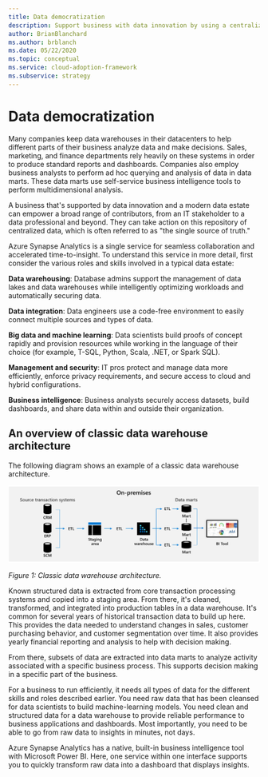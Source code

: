 ```yaml
---
title: Data democratization
description: Support business with data innovation by using a centralized data repository.
author: BrianBlanchard
ms.author: brblanch
ms.date: 05/22/2020
ms.topic: conceptual
ms.service: cloud-adoption-framework
ms.subservice: strategy
---
```


# Data democratization

Many companies keep data warehouses in their datacenters to help different parts of their business analyze data and make decisions. Sales, marketing, and finance departments rely heavily on these systems in order to produce standard reports and dashboards. Companies also employ business analysts to perform ad hoc querying and analysis of data in data marts. These data marts use self-service business intelligence tools to perform multidimensional analysis.

A business that's supported by data innovation and a modern data estate can empower a broad range of contributors, from an IT stakeholder to a data professional and beyond. They can take action on this repository of centralized data, which is often referred to as "the single source of truth."

Azure Synapse Analytics is a single service for seamless collaboration and accelerated time-to-insight. To understand this service in more detail, first consider the various roles and skills involved in a typical data estate:

**Data warehousing**: Database admins support the management of data lakes and data warehouses while intelligently optimizing workloads and automatically securing data.

**Data integration**: Data engineers use a code-free environment to easily connect multiple sources and types of data.

**Big data and machine learning**: Data scientists build proofs of concept rapidly and provision resources while working in the language of their choice (for example, T-SQL, Python, Scala, .NET, or Spark SQL).

**Management and security**: IT pros protect and manage data more efficiently, enforce privacy requirements, and secure access to cloud and hybrid configurations.

**Business intelligence**: Business analysts securely access datasets, build dashboards, and share data within and outside their organization.

## An overview of classic data warehouse architecture

The following diagram shows an example of a classic data warehouse architecture.

![Diagram of the classic data warehouse.](../../_images/analytics/the-classic-data-warehouse.png)

_Figure 1: Classic data warehouse architecture._

Known structured data is extracted from core transaction processing systems and copied into a staging area. From there, it's cleaned, transformed, and integrated into production tables in a data warehouse. It's common for several years of historical transaction data to build up here. This provides the data needed to understand changes in sales, customer purchasing behavior, and customer segmentation over time. It also provides yearly financial reporting and analysis to help with decision making.

From there, subsets of data are extracted into data marts to analyze activity associated with a specific business process. This supports decision making in a specific part of the business.

For a business to run efficiently, it needs all types of data for the different skills and roles described earlier. You need raw data that has been cleansed for data scientists to build machine-learning models. You need clean and structured data for a data warehouse to provide reliable performance to business applications and dashboards. Most importantly, you need to be able to go from raw data to insights in minutes, not days.

Azure Synapse Analytics has a native, built-in business intelligence tool with Microsoft Power BI. Here, one service within one interface supports you to quickly transform raw data into a dashboard that displays insights.
